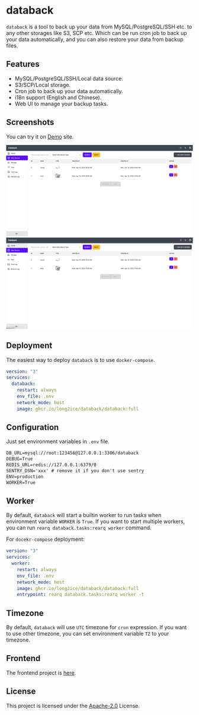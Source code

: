 # databack

`databack` is a tool to back up your data from MySQL/PostgreSQL/SSH etc. to any other storages like S3, SCP etc. Which
can be run cron job to back up your data automatically, and you can also restore your data from backup files.

## Features

- MySQL/PostgreSQL/SSH/Local data source.
- S3/SCP/Local storage.
- Cron job to back up your data automatically.
- i18n support (English and Chinese).
- Web UI to manage your backup tasks.

## Screenshots

You can try it on [Demo](https://demo.databack.dev/) site.

![databack](./images/home.png)
![databack](./images/datasource.png)

## Deployment

The easiest way to deploy `databack` is to use `docker-compose`.

```yml
version: "3"
services:
  databack:
    restart: always
    env_file: .env
    network_mode: host
    image: ghcr.io/long2ice/databack/databack:full
```

## Configuration

Just set environment variables in `.env` file.

```dotenv
DB_URL=mysql://root:123456@127.0.0.1:3306/databack
DEBUG=True
REDIS_URL=redis://127.0.0.1:6379/0
SENTRY_DSN='xxx' # remove it if you don't use sentry
ENV=production
WORKER=True
```

## Worker

By default, `databack` will start a builtin worker to run tasks when environment variable `WORKER` is `True`. If you
want to start multiple workers, you can run `rearq databack.tasks:rearq worker` command.

For `docekr-compose` deployment:

```yml
version: "3"
services:
  worker:
    restart: always
    env_file: .env
    network_mode: host
    image: ghcr.io/long2ice/databack/databack:full
    entrypoint: rearq databack.tasks:rearq worker -t
```

## Timezone

By default, `databack` will use `UTC` timezone for `cron` expression. If you want to use other timezone, you can set
environment variable `TZ` to your timezone.

## Frontend

The frontend project is [here](https://github.com/long2ice/databack-web).

## License

This project is licensed under the [Apache-2.0](./LICENSE) License.
